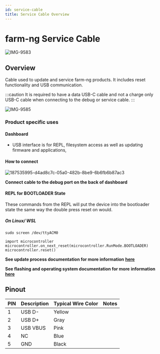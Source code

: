 ```yaml
---
id: service-cable
title: Service Cable Overview
---
```


# farm-ng Service Cable

![IMG-9583](https://user-images.githubusercontent.com/64480560/205402624-fa7d8a61-4017-4691-9d24-d6d3ebdeb359.jpg)

## Overview

Cable used to update and service farm-ng products.
It includes reset functionality and USB communication.

:::caution
It is required to have a data USB-C cable and not a charge only USB-C cable when connecting to the debug or service cable.
:::

![IMG-9585](https://user-images.githubusercontent.com/64480560/205402615-a182d74f-ea46-437b-ad3f-f02f4efbb28d.jpg)

### Product specific uses

#### Dashboard

- USB interface is for REPL, filesystem access as well as
updating firmware and applications,

#### How to connect

![187535995-d4ad8c7c-05a0-482b-8be9-6b6fb6b87ac3](https://user-images.githubusercontent.com/64480560/206007745-b36c59c7-22dd-4435-9cae-8503956174f3.png)

**Connect cable to the debug port on the back of dashboard**

#### REPL for BOOTLOADER State

These commands from the REPL will put the device into the
bootloader state the same way the double press reset on  would.

##### On Linux/ WSL

```
sudo screen /dev/ttyACM0

import microcontroller
microcontroller.on_next_reset(microcontroller.RunMode.BOOTLOADER)
microcontroller.reset()
```

**See update process documentation for more information**
**[here](/docs/dashboard/fw_updates.md)**

**See flashing and operating system documentation for more**
**information [here](/docs/brain/README.md)**

## Pinout

| PIN | Description   | Typical Wire Color | Notes                      |
| --- | ------------- | ------------------ | -------------------------- |
| 1   | USB D-        | Yellow             |                            |
| 2   | USB D+        | Gray               |                            |
| 3   | USB VBUS      | Pink               |                            |
| 4   | NC            | Blue               |                            |
| 5   | GND           | Black              |                            |
